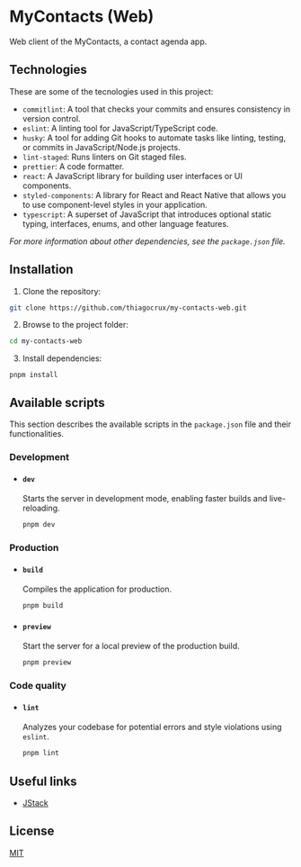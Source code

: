 # MyContacts (Web)

Web client of the MyContacts, a contact agenda app.

## Technologies

These are some of the tecnologies used in this project:

- `commitlint`: A tool that checks your commits and ensures consistency in version control.
- `eslint`: A linting tool for JavaScript/TypeScript code.
- `husky`: A tool for adding Git hooks to automate tasks like linting, testing, or commits in JavaScript/Node.js projects.
- `lint-staged`: Runs linters on Git staged files.
- `prettier`: A code formatter.
- `react`: A JavaScript library for building user interfaces or UI components.
- `styled-components`: A library for React and React Native that allows you to use component-level styles in your application.
- `typescript`: A superset of JavaScript that introduces optional static typing, interfaces, enums, and other language features.

_For more information about other dependencies, see the `package.json` file._

## Installation

1. Clone the repository:

```bash
git clone https://github.com/thiagocrux/my-contacts-web.git
```

2. Browse to the project folder:

```bash
cd my-contacts-web
```

3. Install dependencies:

```
pnpm install
```

## Available scripts

This section describes the available scripts in the `package.json` file and their functionalities.

### Development

- #### `dev`

  Starts the server in development mode, enabling faster builds and live-reloading.

  ```bash
  pnpm dev
  ```

### Production

- #### `build`

  Compiles the application for production.

  ```bash
  pnpm build
  ```

- #### `preview`

  Start the server for a local preview of the production build.

  ```bash
  pnpm preview
  ```

### Code quality

- #### `lint`

  Analyzes your codebase for potential errors and style violations using `eslint`.

  ```bash
  pnpm lint
  ```

## Useful links

- [JStack](https://app.jstack.com.br/)

## License

[MIT](https://choosealicense.com/licenses/mit/)
